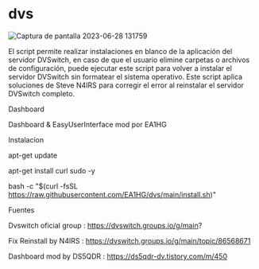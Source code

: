 # dvs

![Captura de pantalla 2023-06-28 131759](https://github.com/EA1HG/dvs/assets/6223547/230555c5-3430-4734-b6a0-95c2760cf684)



El script permite realizar instalaciones en blanco de la aplicación del servidor DVSwitch, en caso de que el usuario elimine carpetas o archivos de configuración, puede ejecutar este script para volver a instalar el servidor DVSwitch sin formatear el sistema operativo.
Este script aplica soluciones de Steve N4IRS para corregir el error al reinstalar el servidor DVSwitch completo.


Dashboard

Dashboard & EasyUserInterface mod por EA1HG

Instalacion

 apt-get update

 apt-get install curl sudo -y

 bash -c "$(curl -fsSL https://raw.githubusercontent.com/EA1HG/dvs/main/install.sh)"

Fuentes

Dvswitch oficial group : https://dvswitch.groups.io/g/main?

Fix Reinstall by N4IRS : https://dvswitch.groups.io/g/main/topic/86568671

Dashboard mod by DS5QDR : https://ds5qdr-dv.tistory.com/m/450
